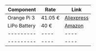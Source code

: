 | Component | Rate | Link | 
| --------- | ---- | ---- |
| Orange Pi 3 | 41.05 € | [Aliexpress](https://es.aliexpress.com/store/product/Orange-Pi-3-H6-2GB-LPDDR3-8GB-EMMC-Flash-Gigabyte-Ethernet-Port-AP6256-WIFI-BT5-0/1553371_32971639306.html?spm=a219c.search0104.3.1.7a43758316azho&ws_ab_test=searchweb0_0,searchweb201602_2_10065_10068_10547_319_10891_317_10548_10696_10084_453_454_10083_10618_10307_10820_10821_10301_10303_537_536_10902_10059_10884_10887_321_322_10103-10891,searchweb201603_51,ppcSwitch_0&algo_expid=5c913c3a-22a4-4755-92a3-86eff891546d-0&algo_pvid=5c913c3a-22a4-4755-92a3-86eff891546d&transAbTest=ae803_4) |
| LiPo Battery | 40 € | [Amazon](https://www.amazon.es/HRB-Multicopteros-Helic%C3%B3pteros-Veh%C3%ADculo-Diversos/dp/B071GNLMPQ/ref=sr_1_1?ie=UTF8&qid=1549385161&sr=8-1&keywords=bateria+lipo+11.1v+5000mah) |
| --------- | ---- | ---- |
| --------- | ---- | ---- |
